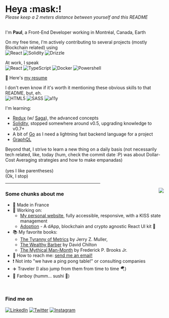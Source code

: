 <h1 style="border: none; margin: 0;">Heya :mask:!</h1>
<i>Please keep a 2 meters distance between yourself and this README</i>
<br/><br/>

I'm **Paul**, a Front-End Developer working in Montréal, Canada, Earth

On my free time, I'm actively contributing to several projects (mostly Blockchain related) using  
![React](https://img.shields.io/badge/-React-/?style=flat-square&logo=react&logoColor=FFF&color=purple)
![Solidity](https://img.shields.io/badge/-Solidity-/?style=flat-square&logo=solidity&logoColor=FFF&color=363636)
![Drizzle](https://img.shields.io/badge/-Drizzle-/?style=flat-square&logo=drizzle&logoColor=FFF&color=592c84)

At work, I speak  
![React](https://img.shields.io/badge/-React-/?style=flat-square&logo=react&logoColor=FFF&color=purple)
![TypeScript](https://img.shields.io/badge/-Typescript-/?style=flat-square&logo=javascript&logoColor=FFF&color=2f74c0)
![Docker](https://img.shields.io/badge/-Docker-/?style=flat-square&logo=docker&logoColor=FFF&color=2391e6)
![Powershell](https://img.shields.io/badge/-Powershell-/?style=flat-square&logo=powershell&logoColor=FFF&color=012456)

:page_facing_up: Here's [my resume](https://github.com/PaulFasola/paulfasola/raw/main/FASOLA_Paul_en_US.pdf)

I don't even know if it's worth it mentioning these obvious skills to that README, but, eh.  
![HTML5](https://img.shields.io/badge/-HTML5-/?style=flat-square&logo=html5&logoColor=FFF)
![SASS](https://img.shields.io/badge/-SASS-/?style=flat-square&logo=sass&logoColor=FFF&color=c76395)
![a11y](https://img.shields.io/badge/-a11y-/?style=flat-square&logoColor=FFF&color=8d9a36)

I'm learning:
- [Redux](https://redux.js.org) (w/ [Saga](https://redux-saga.js.org/)), the advanced concepts
- [Solidity](https://docs.soliditylang.org/en/v0.7.4), stopped somewhere around v0.5, upgrading knowledge to v0.7+
- A bit of [Go](https://golang.org) as I need a lightning fast backend language for a project
- [GraphQL](https://graphql.org)

Beyond that, I strive to learn a new thing on a daily basis (not necessarily tech related, like, today (hum, check the commit date :P) was about Dollar-Cost Averaging strategies and how to make empanadas)  
<br />
(yes I like parentheses)  
(Ok, I stop)  

<hr width="60%" />

<img align="right" src="https://github-readme-stats.vercel.app/api/top-langs/?username=paulfasola&layout=compact&langs_count=8&exclude_repo=android_device_huawei_next,android_kernel_huawei_next,android_vendor_huawei_next,Attic"/>

### Some chunks about me
- :baby_bottle: Made in France
- :vertical_traffic_light: Working on:
	- [My personal website](https://github.com/PaulFasola/paulfasola.fr), fully accessible, responsive, with a KISS state management
	- [Adoption](https://github.com/PaulFasola/adoption) - A dApp, blockchain and crypto agnostic React UI kit 🧰
- :books: My favorite books: 
	- [The Tyranny of Metrics](https://www.goodreads.com/book/show/36644895-the-tyranny-of-metrics) by Jerry Z. Muller, 
	- [The Wealthy Barber](https://en.wikipedia.org/wiki/The_Wealthy_Barber) by David Chilton
	- [The Mythical Man-Month](https://en.wikipedia.org/wiki/The_Mythical_Man-Month) by Frederick P. Brooks Jr.
- :e-mail: How to reach me: <a href="mailto:me@paulfasola.fr">send me an email!</a>
- :exclamation: Not into "we have a ping pong table!" or consulting companies
- :airplane: Traveler (I also jump from them from time to time 🪂)
- :sushi: Fanboy (humm... sushi :drooling_face:)

<br />

### Find me on 
[![LinkedIn](https://img.shields.io/badge/linkedin-%230077B5.svg?&style=for-the-badge&logo=linkedin&logoColor=white)](https://www.linkedin.com/in/paulfasola)
[![Twitter](https://img.shields.io/badge/twitter-%231DA1F2.svg?&style=for-the-badge&logo=twitter&logoColor=white)](https://twitter.com/paulfasola)
[![Instagram](https://img.shields.io/badge/instagram-%23E4405F.svg?&style=for-the-badge&logo=instagram&logoColor=white)](https://www.instagram.com/_skypol0)
